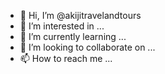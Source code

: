 - 👋 Hi, I’m @akijitravelandtours
- 👀 I’m interested in ...
- 🌱 I’m currently learning ...
- 💞️ I’m looking to collaborate on ...
- 📫 How to reach me ...

<!---
akijitravelandtours/akijitravelandtours is a ✨ special ✨ repository because its `README.md` (this file) appears on your GitHub profile.
You can click the Preview link to take a look at your changes.
--->
